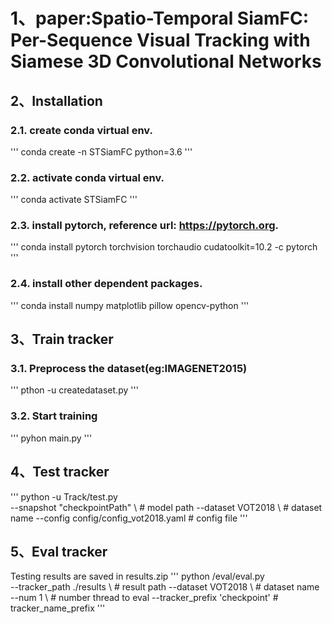 # 1、paper:Spatio-Temporal SiamFC: Per-Sequence Visual Tracking with Siamese 3D Convolutional Networks

## 2、Installation
### 2.1. create conda virtual env.
'''
conda create -n STSiamFC python=3.6
'''

### 2.2. activate conda virtual env.
'''
conda activate STSiamFC
'''

### 2.3. install pytorch, reference url: https://pytorch.org.
'''
conda install pytorch torchvision torchaudio cudatoolkit=10.2 -c pytorch
'''

### 2.4. install other dependent packages.
'''
conda install numpy matplotlib pillow opencv-python
'''

## 3、Train tracker
### 3.1. Preprocess the dataset(eg:IMAGENET2015)
'''
pthon -u createdataset.py
'''

### 3.2. Start training
'''
pyhon main.py 
'''

## 4、Test tracker
'''
python -u Track/test.py                           \
        --snapshot "checkpointPath"    \ # model path
        --dataset VOT2018                               \ # dataset name
        --config config/config_vot2018.yaml               # config file
        '''

## 5、Eval tracker
Testing results are saved in results.zip
'''
python /eval/eval.py              \
        --tracker_path ./results        \ # result path
        --dataset VOT2018               \ # dataset name
        --num 1                         \ # number thread to eval
        --tracker_prefix 'checkpoint'     # tracker_name_prefix
'''
